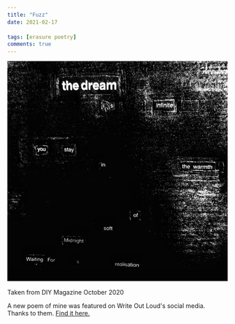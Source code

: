 ```yaml
---
title: "Fuzz"
date: 2021-02-17

tags: [erasure poetry]
comments: true
---
```


<img src="/assets/images/articles/2021/Fuzz.jpeg" class="responsive"><br>

Taken from DIY Magazine October 2020

A new poem of mine was featured on Write Out Loud's social media. Thanks to them. [Find it here.](https://www.instagram.com/p/CLJwZ75hC9F/)
